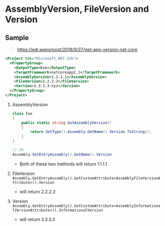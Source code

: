 # AssemblyVersion, FileVersion and Version

## Sample
> https://edi.wang/post/2018/9/27/get-app-version-net-core

```xml
<Project Sdk="Microsoft.NET.Sdk">
  <PropertyGroup>
    <OutputType>Exe</OutputType>
    <TargetFramework>netcoreapp2.1</TargetFramework>
    <AssemblyVersion>1.1.1.1</AssemblyVersion>
    <FileVersion>2.2.2.2</FileVersion>
    <Version>3.3.3.3-xyz</Version>
  </PropertyGroup>
</Project>
```

1. AssemblyVersion
	```cs
	class Foo
	{
	    public static string GetAssemblyVersion()
	    {
	        return GetType().Assembly.GetName().Version.ToString();
	    }
	}

	// OR
	Assembly.GetEntryAssembly().GetName().Version
	```
	- Both of these two methods will return 1.1.1.1

2. FileVersion
	`Assembly.GetEntryAssembly().GetCustomAttribute<AssemblyFileVersionAttribute>().Version`
	- will return 2.2.2.2
3. Version
	`Assembly.GetEntryAssembly().GetCustomAttribute<AssemblyInformationalVersionAttribute>().InformationalVersion`
	- will return 3.3.3.3
